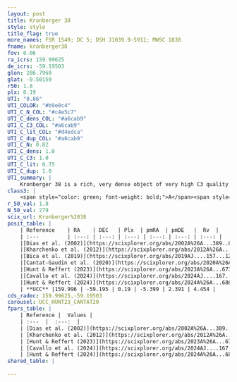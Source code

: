 ```yaml
---
layout: post
title: Kronberger 38
style: style
title_flag: true
more_names: FSR 1549; DC 5; DSH J1039.9-5911; MWSC 1838
fname: kronberger38
fov: 0.06
ra_icrs: 159.99625
de_icrs: -59.19503
glon: 286.7969
glat: -0.50159
r50: 1.8
plx: 0.19
UTI: "0.86"
UTI_COLOR: "#b9e0c4"
UTI_C_N_COL: "#c4e5c7"
UTI_C_dens_COL: "#a6cab9"
UTI_C_C3_COL: "#a6cab9"
UTI_C_lit_COL: "#d4edca"
UTI_C_dup_COL: "#a6cab9"
UTI_C_N: 0.82
UTI_C_dens: 1.0
UTI_C_C3: 1.0
UTI_C_lit: 0.75
UTI_C_dup: 1.0
UTI_summary: |
    Kronberger 38 is a rich, very dense object of very high C3 quality. It is well-studied in the literature.
class3: |
    <span style="color: green; font-weight: bold;">A</span><span style="color: green; font-weight: bold;">A</span>
r_50_val: 1.8
N_50_val: 279
scix_url: Kronberger%2038
posit_table: |
    | Reference    | RA    | DEC   | Plx  | pmRA  | pmDE   |  Rv  |
    | :---         | :---: | :---: | :---: | :---: | :---: | :---: |
    |[Dias et al. (2002)](https://scixplorer.org/abs/2002A%26A...389..871D) | 159.996 | -59.189 | -- | -7.96 | -0.31 | -- |
    |[Kharchenko et al. (2012)](https://scixplorer.org/abs/2012A%26A...543A.156K) | 159.998 | -59.19 | -- | -7.96 | -0.31 | -- |
    |[Bica et al. (2019)](https://scixplorer.org/abs/2019AJ....157...12B) | 159.989 | -59.187 | -- | -- | -- | -- |
    |[Cantat-Gaudin et al. (2020)](https://scixplorer.org/abs/2020A%26A...640A...1C) | 159.996 | -59.192 | 0.198 | -5.356 | 2.396 | -- |
    |[Hunt & Reffert (2023)](https://scixplorer.org/abs/2023A%26A...673A.114H) | 159.996 | -59.195 | 0.186 | -5.404 | 2.382 | 39.119 |
    |[Cavallo et al. (2024)](https://scixplorer.org/abs/2024AJ....167...12C) | 160.006 | -59.192 | 0.186 | -- | -- | -- |
    |[Hunt & Reffert (2024)](https://scixplorer.org/abs/2024A%26A...686A..42H) | 159.996 | -59.195 | 0.186 | -5.404 | 2.382 | 39.119 |
    | **UCC** |159.996 | -59.195 | 0.19 | -5.399 | 2.391 | 4.454 | 
cds_radec: 159.99625,-59.19503
carousel: UCC_HUNT23_CANTAT20
fpars_table: |
    | Reference |  Values |
    | :---  |  :---:  |
    | [Dias et al. (2002)](https://scixplorer.org/abs/2002A%26A...389..871D) | `E(B-V)=0.833, Dist=4430.0, Age=6.05` |
    | [Kharchenko et al. (2012)](https://scixplorer.org/abs/2012A%26A...543A.156K) | `e_bv=0.833, distance=4430, log_age=6.05` |
    | [Hunt & Reffert (2023)](https://scixplorer.org/abs/2023A%26A...673A.114H) | `AV50=4.191, diffAV50=2.539, MOD50=13.433, logAge50=7.266` |
    | [Cavallo et al. (2024)](https://scixplorer.org/abs/2024AJ....167...12C) | `AV50=3.44, dMod50=12.63, logAge50=8.22, [Fe/H]50=0.78` |
    | [Hunt & Reffert (2024)](https://scixplorer.org/abs/2024A%26A...686A..42H) | `MassJ=3758.26` |
shared_table: |
    
---
```

